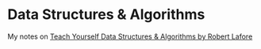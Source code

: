 # Data Structures & Algorithms
My notes on [Teach Yourself Data Structures & Algorithms by Robert Lafore](https://cdn.preterhuman.net/texts/math/Data_Structure_And_Algorithms/Teach%20Yourself%20Data%20Structures%20And%20Algorithms%20In%2024%20hours%20-%20Robert%20Lafore.pdf)
